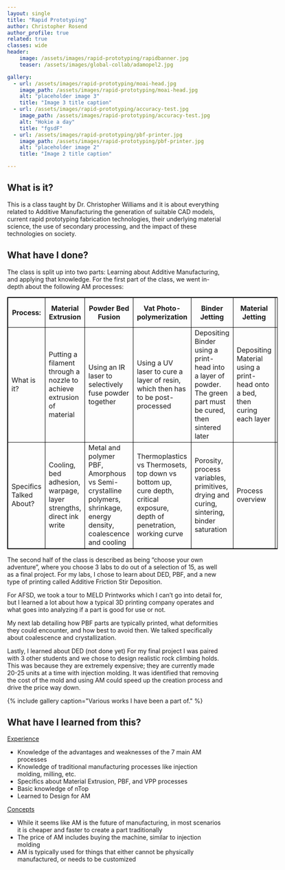 ```yaml
---
layout: single
title: "Rapid Prototyping"
author: Christopher Rosend
author_profile: true
related: true
classes: wide
header: 
    image: /assets/images/rapid-prototyping/rapidbanner.jpg
    teaser: /assets/images/global-collab/adamopel2.jpg

gallery:
  - url: /assets/images/rapid-prototyping/moai-head.jpg
    image_path: /assets/images/rapid-prototyping/moai-head.jpg
    alt: "placeholder image 3"
    title: "Image 3 title caption"
  - url: /assets/images/rapid-prototyping/accuracy-test.jpg
    image_path: /assets/images/rapid-prototyping/accuracy-test.jpg
    alt: "Hokie a day"
    title: "fgsdF"
  - url: /assets/images/rapid-prototyping/pbf-printer.jpg
    image_path: /assets/images/rapid-prototyping/pbf-printer.jpg
    alt: "placeholder image 2"
    title: "Image 2 title caption"

---
```



## What is it?

This is a class taught by Dr. Christopher Williams and it is about everything related to Additive Manufacturing the generation of suitable CAD models, current rapid prototyping fabrication technologies, their underlying material science, the use of secondary processing, and the impact of these technologies on society.

## What have I done?

The class is split up into two parts: Learning about Additive Manufacturing, and applying that knowledge.
For the first part of the class, we went in-depth about the following AM processes:

<style>
table, th, td {
  border:1px solid black;
}
</style>

<table style="width:125%">
  <tr>
    <th>Process:</th>
    <th>Material Extrusion</th>
    <th>Powder Bed Fusion</th>
    <th>Vat Photo-polymerization</th>
    <th>Binder Jetting</th>
    <th>Material Jetting</th>
    <th>Directed Energy Deposition</th>
    <th>Sheet Lamination</th>
  </tr>
  <tr>
    <td>What is it?</td>
    <td>Putting a filament through a nozzle to achieve extrusion of material</td>
    <td>Using an IR laser to selectively fuse powder together</td>
    <td>Using a UV laser to cure a layer of resin, which then has to be post-processed</td>
    <td>Depositing Binder using a print-head into a layer of powder. The green part must be cured, then sintered later</td>
    <td>Depositing Material using a print-head onto a bed, then curing each layer</td>
    <td>Feeding a material into either a laser or a wire, similar to welding</td>
    <td>Material sheets are layer ontop of each other, cut using a laser or bond using binder and heat</td>
  </tr>
  <tr>
    <td>Specifics Talked About?</td>
    <td>Cooling, bed adhesion, warpage, layer strengths, direct ink write</td>
    <td>Metal and polymer PBF, Amorphous vs Semi-crystalline polymers, shrinkage, energy density, coalescence and cooling</td>
    <td>Thermoplastics vs Thermosets, top down vs bottom up, cure depth, critical exposure, depth of penetration, working curve</td>
    <td>Porosity, process variables, primitives, drying and curing, sintering, binder saturation</td>
    <td>Process overview</td>
    <td>Wire vs Powder DED, inert gasses, uses, machining, thermal accumulation, warping, toolpathing solutions, Hybrid DED processes</td>
    <td>Process overview, ultrasonic consolidation, multi-material laminates</td>
  </tr>
</table>

The second half of the class is described as being “choose your own adventure”, where you choose 3 labs to do out of a selection of 15, as well as a final project. For my labs, I chose to learn about DED, PBF, and a new type of printing called Additive Friction Stir Deposition.

For AFSD, we took a tour to MELD Printworks which I can’t go into detail for, but I learned a lot about how a typical 3D printing company operates and what goes into analyzing if a part is good for use or not.

My next lab detailing how PBF parts are typically printed, what deformities they could encounter, and how best to avoid then. We talked specifically about coalescence and crystallization.

Lastly, I learned about DED (not done yet)
For my final project I was paired with 3 other students and we chose to design realistic rock climbing holds. This was because they are extremely expensive; they are currently made 20-25 units at a time with injection molding. It was identified that removing the cost of the mold and using AM could speed up the creation process and drive the price way down.

{% include gallery caption="Various works I have been a part of." %}

## What have I learned from this?

<ins>Experience</ins>

* Knowledge of the advantages and weaknesses of the 7 main AM processes
* Knowledge of traditional manufacturing processes like injection molding, milling, etc.
* Specifics about Material Extrusion, PBF, and VPP processes
* Basic knowledge of nTop
* Learned to Design for AM

<ins>Concepts</ins>

* While it seems like AM is the future of manufacturing, in most scenarios it is cheaper and faster to create a part traditionally
* The price of AM includes buying the machine, similar to injection molding
* AM is typically used for things that either cannot be physically manufactured, or needs to be customized

